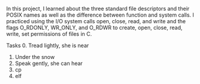 In this project, I learned about the three standard file descriptors and their POSIX names as well as the difference between function and system calls. I practiced using the I/O system calls open, close, read, and write and the flags O_RDONLY, WR_ONLY, and O_RDWR to create, open, close, read, write, set permissions of files in C.

Tasks 
0. Tread lightly, she is near
1. Under the snow
2. Speak gently, she can hear
3. cp
4. elf

